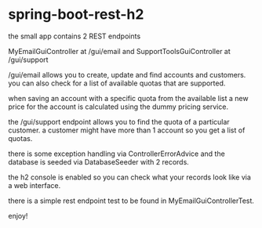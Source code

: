 # spring-boot-rest-h2

the small app contains 2 REST endpoints

MyEmailGuiController at /gui/email
and
SupportToolsGuiController at /gui/support

/gui/email allows you to create, update and find accounts and customers.
you can also check for a list of available quotas that are supported.

when saving an account with a specific quota from the available list a new price for the account is calculated using the dummy pricing service.

the /gui/support endpoint allows you to find the quota of a particular customer. a customer might have more than 1 account so you get a list of quotas.

there is some exception handling via ControllerErrorAdvice and the database is seeded via DatabaseSeeder with 2 records.

the h2 console is enabled so you can check what your records look like via a web interface.

there is a simple rest endpoint test to be found in MyEmailGuiControllerTest.

enjoy!
